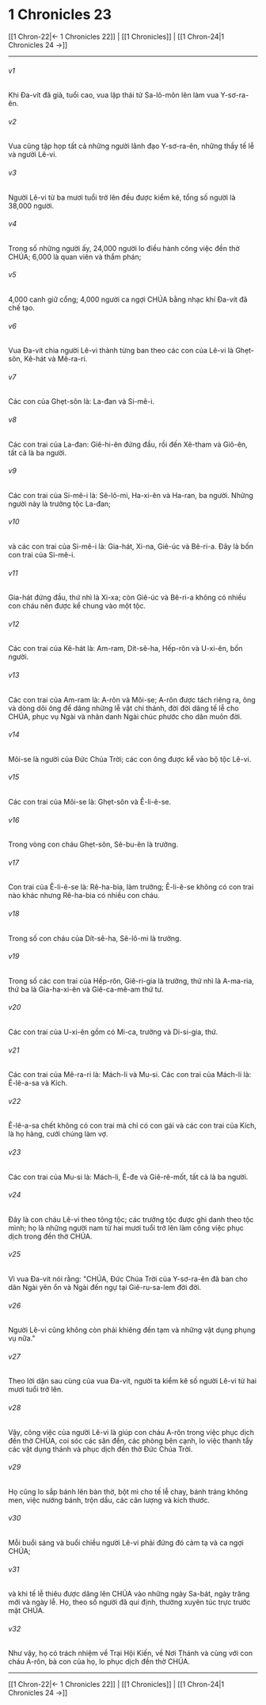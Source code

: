 # 1 Chronicles 23

[[1 Chron-22|← 1 Chronicles 22]] | [[1 Chronicles]] | [[1 Chron-24|1 Chronicles 24 →]]
***



###### v1 
Khi Đa-vít đã già, tuổi cao, vua lập thái tử Sa-lô-môn lên làm vua Y-sơ-ra-ên. 

###### v2 
Vua cũng tập họp tất cả những người lãnh đạo Y-sơ-ra-ên, những thầy tế lễ và người Lê-vi. 

###### v3 
Người Lê-vi từ ba mươi tuổi trở lên đều được kiểm kê, tổng số người là 38,000 người. 

###### v4 
Trong số những người ấy, 24,000 người lo điều hành công việc đền thờ CHÚA; 6,000 là quan viên và thẩm phán; 

###### v5 
4,000 canh giữ cổng; 4,000 người ca ngợi CHÚA bằng nhạc khí Đa-vít đã chế tạo. 

###### v6 
Vua Đa-vít chia người Lê-vi thành từng ban theo các con của Lê-vi là Ghẹt-sôn, Kê-hát và Mê-ra-ri. 

###### v7 
Các con của Ghẹt-sôn là: La-đan và Si-mê-i. 

###### v8 
Các con trai của La-đan: Giê-hi-ên đứng đầu, rồi đến Xê-tham và Giô-ên, tất cả là ba người. 

###### v9 
Các con trai của Si-mê-i là: Sê-lô-mi, Ha-xi-ên và Ha-ran, ba người. Những người này là trưởng tộc La-đan; 

###### v10 
và các con trai của Si-mê-i là: Gia-hát, Xi-na, Giê-úc và Bê-ri-a. Đây là bốn con trai của Si-mê-i. 

###### v11 
Gia-hát đứng đầu, thứ nhì là Xi-xa; còn Giê-úc và Bê-ri-a không có nhiều con cháu nên được kể chung vào một tộc. 

###### v12 
Các con trai của Kê-hát là: Am-ram, Dít-sê-ha, Hếp-rôn và U-xi-ên, bốn người. 

###### v13 
Các con trai của Am-ram là: A-rôn và Môi-se; A-rôn được tách riêng ra, ông và dòng dõi ông để dâng những lễ vật chí thánh, đời đời dâng tế lễ cho CHÚA, phục vụ Ngài và nhân danh Ngài chúc phước cho dân muôn đời. 

###### v14 
Môi-se là người của Đức Chúa Trời; các con ông được kể vào bộ tộc Lê-vi. 

###### v15 
Các con trai của Môi-se là: Ghẹt-sôn và Ê-li-ê-se. 

###### v16 
Trong vòng con cháu Ghẹt-sôn, Sê-bu-ên là trưởng. 

###### v17 
Con trai của Ê-li-ê-se là: Rê-ha-bia, làm trưởng; Ê-li-ê-se không có con trai nào khác nhưng Rê-ha-bia có nhiều con cháu. 

###### v18 
Trong số con cháu của Dít-sê-ha, Sê-lô-mi là trưởng. 

###### v19 
Trong số các con trai của Hếp-rôn, Giê-ri-gia là trưởng, thứ nhì là A-ma-ria, thứ ba là Gia-ha-xi-ên và Giê-ca-mê-am thứ tư. 

###### v20 
Các con trai của U-xi-ên gồm có Mi-ca, trưởng và Di-si-gia, thứ. 

###### v21 
Các con trai của Mê-ra-ri là: Mách-li và Mu-si. Các con trai của Mách-li là: Ê-lê-a-sa và Kích. 

###### v22 
Ê-lê-a-sa chết không có con trai mà chỉ có con gái và các con trai của Kích, là họ hàng, cưới chúng làm vợ. 

###### v23 
Các con trai của Mu-si là: Mách-li, Ê-đe và Giê-rê-mốt, tất cả là ba người. 

###### v24 
Đây là con cháu Lê-vi theo tông tộc; các trưởng tộc được ghi danh theo tộc mình; họ là những người nam từ hai mươi tuổi trở lên làm công việc phục dịch trong đền thờ CHÚA. 

###### v25 
Vì vua Đa-vít nói rằng: "CHÚA, Đức Chúa Trời của Y-sơ-ra-ên đã ban cho dân Ngài yên ổn và Ngài đến ngự tại Giê-ru-sa-lem đời đời. 

###### v26 
Người Lê-vi cũng không còn phải khiêng đền tạm và những vật dụng phụng vụ nữa." 

###### v27 
Theo lời dặn sau cùng của vua Đa-vít, người ta kiểm kê số người Lê-vi từ hai mươi tuổi trở lên. 

###### v28 
Vậy, công việc của người Lê-vi là giúp con cháu A-rôn trong việc phục dịch đền thờ CHÚA, coi sóc các sân đền, các phòng bên cạnh, lo việc thanh tẩy các vật dụng thánh và phục dịch đền thờ Đức Chúa Trời. 

###### v29 
Họ cũng lo sắp bánh lên bàn thờ, bột mì cho tế lễ chay, bánh tráng không men, việc nướng bánh, trộn dầu, các cân lượng và kích thước. 

###### v30 
Mỗi buổi sáng và buổi chiều người Lê-vi phải đứng đó cảm tạ và ca ngợi CHÚA; 

###### v31 
và khi tế lễ thiêu được dâng lên CHÚA vào những ngày Sa-bát, ngày trăng mới và ngày lễ. Họ, theo số người đã qui định, thường xuyên túc trực trước mặt CHÚA. 

###### v32 
Như vậy, họ có trách nhiệm về Trại Hội Kiến, về Nơi Thánh và cùng với con cháu A-rôn, bà con của họ, lo phục dịch đền thờ CHÚA.

***
[[1 Chron-22|← 1 Chronicles 22]] | [[1 Chronicles]] | [[1 Chron-24|1 Chronicles 24 →]]
